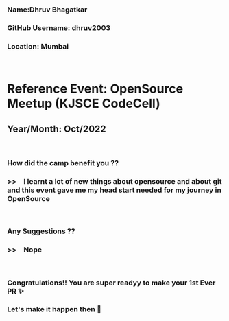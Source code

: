 ### Name:Dhruv Bhagatkar

### GitHub Username: dhruv2003

### Location: Mumbai

<br>

# Reference Event:  OpenSource Meetup (KJSCE CodeCell)

## Year/Month: Oct/2022

<br>

### How did the camp benefit you ?? 
### >> &ensp;  I learnt a lot of new things about opensource and about git and this event gave me my head start needed for my journey in OpenSource

<br>

### Any Suggestions ??
### >> &ensp;  Nope

<br>

### Congratulations!! You are super readyy to make your 1st Ever PR ✨

### Let's make it happen then 🚀
